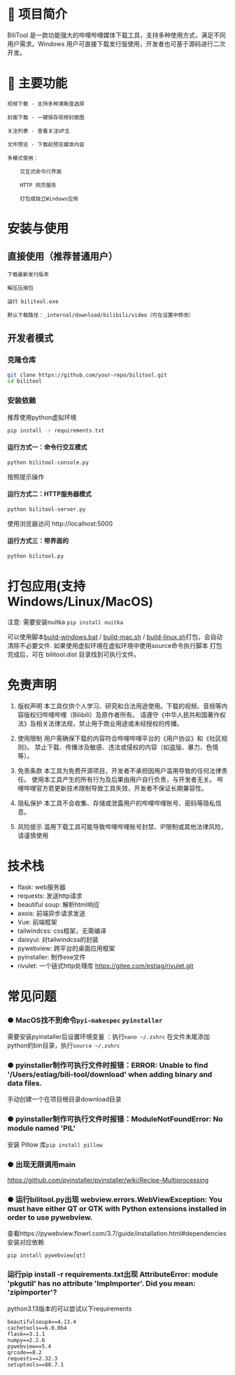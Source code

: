 # 📌 项目简介

BiliTool 是一款功能强大的哔哩哔哩媒体下载工具，支持多种使用方式，满足不同用户需求。Windows 用户可直接下载发行版使用，开发者也可基于源码进行二次开发。

# 🚀 主要功能

    视频下载 - 支持多种清晰度选择

    封面下载 - 一键保存视频封面图

    关注列表 - 查看关注UP主

    文件预览 - 下载前预览媒体内容

    多模式使用：

        交互式命令行界面

        HTTP 网页服务

        打包成独立Windows应用

# 安装与使用

## 直接使用（推荐普通用户）

    下载最新发行版本

    解压压缩包

    运行 bilitool.exe

    默认下载路径：_internal/download/bilibili/video（可在设置中修改）

## 开发者模式

### 克隆仓库

```bash
git clone https://github.com/your-repo/bilitool.git
cd bilitool
```

### 安装依赖
推荐使用python虚拟环境
```bash
pip install -r requirements.txt
```

#### 运行方式一：命令行交互模式

```bash
python bilitool-console.py
```
按照提示操作

#### 运行方式二：HTTP服务器模式

```bash
python bilitool-server.py
```
使用浏览器访问 http://localhost:5000 

#### 运行方式三：带界面的

```bash
python bilitool.py
```

# 打包应用(支持Windows/Linux/MacOS)
注意: 需要安装nuitka `pip install nuitka`

可以使用脚本[build-windows.bat](build-windows.bat) / [build-mac.sh](build-mac.sh) / [build-linux.sh](build-linux.sh)打包，会自动清除不必要文件.
如果使用虚拟环境在虚拟环境中使用source命令执行脚本
打包完成后，可在 bilitool.dist 目录找到可执行文件。

# 免责声明

1. 版权声明‌
   本工具仅供个人学习、研究和合法用途使用。下载的视频、音频等内容版权归哔哩哔哩（Bilibili）及原作者所有。
   请遵守《中华人民共和国著作权法》及相关法律法规，‌禁止用于商业用途或未经授权的传播‌。

2. 使用限制‌
   用户需确保下载的内容符合哔哩哔哩平台的《用户协议》和《社区规则》。
   禁止下载、传播涉及敏感、违法或侵权的内容（如盗版、暴力、色情等）。

3. 免责条款‌
   本工具为免费开源项目，开发者‌不承担‌因用户滥用导致的任何法律责任。
   使用本工具产生的所有行为及后果由用户自行负责，与开发者无关。
   哔哩哔哩官方若更新技术限制导致工具失效，开发者不保证长期兼容性。

4. 隐私保护‌
   本工具不会收集、存储或泄露用户的哔哩哔哩账号、密码等隐私信息。

5. 风险提示‌
   滥用下载工具可能导致哔哩哔哩账号封禁、IP限制或其他法律风险，请谨慎使用

# 技术栈

- flask: web服务器
- requests: 发送http请求
- beautiful soup: 解析html响应
- axois: 前端异步请求发送
- Vue: 前端框架
- tailwindcss: css框架，无需编译
- daisyui: 对tailwindcss的封装
- pywebview: 跨平台的桌面应用框架
- pyinstaller: 制作exe文件
- rivulet: 一个链式http处理库 https://gitee.com/estiag/rivulet.git

# 常见问题
### ● MacOS找不到命令`pyi-makespec` `pyinstaller`
需要安装pyinstaller后设置环境变量 ：执行`nano ~/.zshrc` 在文件末尾添加python的bin目录，执行`source ~/.zshrc`
### ● pyinstaller制作可执行文件时报错：ERROR: Unable to find '/Users/estiag/bili-tool/download' when adding binary and data files.
手动创建一个在项目根目录download目录
### ● pyinstaller制作可执行文件时报错：ModuleNotFoundError: No module named 'PIL'
安装 Pillow 库`pip install pillow`
### ● 出现无限调用main
https://github.com/pyinstaller/pyinstaller/wiki/Recipe-Multiprocessing
### ● 运行bilitool.py出现 webview.errors.WebViewException: You must have either QT or GTK with Python extensions installed in order to use pywebview.
查看https://pywebview.flowrl.com/3.7/guide/installation.html#dependencies 安装对应依赖
```shell
pip install pywebview[qt]
```
### 运行pip install -r requirements.txt出现 AttributeError: module 'pkgutil' has no attribute 'ImpImporter'. Did you mean: 'zipimporter'?
python3.13版本的可以尝试以下requirements
```commandline
beautifulsoup4==4.13.4
cachetools==6.0.0b4
flask==3.1.1
numpy==2.2.6
pywebview==5.4
qrcode==8.2
requests==2.32.3
setuptools==80.7.1
```